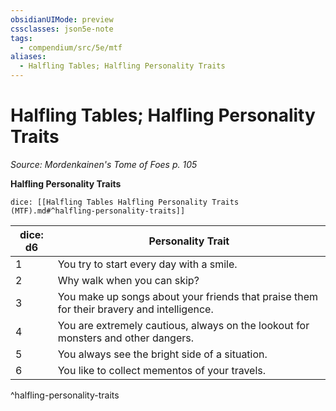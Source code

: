 ```yaml
---
obsidianUIMode: preview
cssclasses: json5e-note
tags:
  - compendium/src/5e/mtf
aliases:
  - Halfling Tables; Halfling Personality Traits
---
```

# Halfling Tables; Halfling Personality Traits
*Source: Mordenkainen's Tome of Foes p. 105* 

**Halfling Personality Traits**

`dice: [[Halfling Tables Halfling Personality Traits (MTF).md#^halfling-personality-traits]]`

| dice: d6 | Personality Trait |
|----------|-------------------|
| 1 | You try to start every day with a smile. |
| 2 | Why walk when you can skip? |
| 3 | You make up songs about your friends that praise them for their bravery and intelligence. |
| 4 | You are extremely cautious, always on the lookout for monsters and other dangers. |
| 5 | You always see the bright side of a situation. |
| 6 | You like to collect mementos of your travels. |
^halfling-personality-traits
